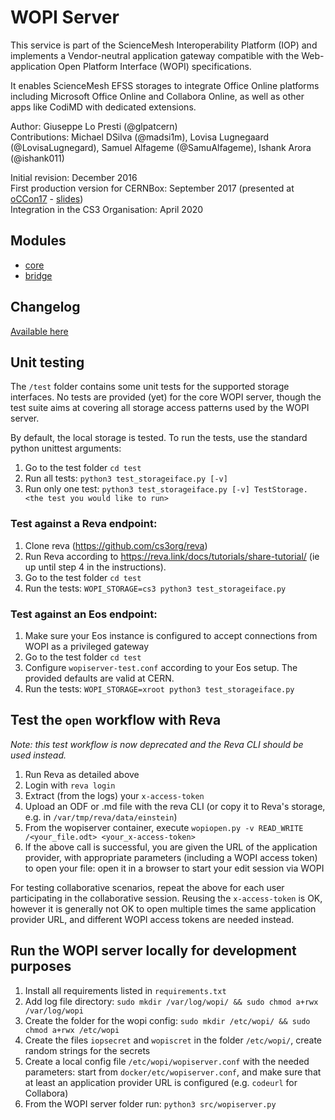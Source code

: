 # WOPI Server

This service is part of the ScienceMesh Interoperability Platform (IOP) and implements a Vendor-neutral application gateway compatible with the Web-application Open Platform Interface (WOPI) specifications.

It enables ScienceMesh EFSS storages to integrate Office Online platforms including Microsoft Office Online and Collabora Online, as well as other apps like CodiMD with dedicated extensions.

Author: Giuseppe Lo Presti (@glpatcern) <br/>
Contributions: Michael DSilva (@madsi1m), Lovisa Lugnegaard (@LovisaLugnegard), Samuel Alfageme (@SamuAlfageme), Ishank Arora (@ishank011)

Initial revision: December 2016 <br/>
First production version for CERNBox: September 2017 (presented at [oCCon17](https://occon17.owncloud.org) - [slides](https://www.slideshare.net/giuseppelopresti/collaborative-editing-and-more-in-cernbox))<br/>
Integration in the CS3 Organisation: April 2020


## Modules

* [core](src/core/readme.md)
* [bridge](src/bridge/readme.md)

## Changelog

[Available here](CHANGELOG.md)


## Unit testing

The `/test` folder contains some unit tests for the supported storage interfaces.
No tests are provided (yet) for the core WOPI server, though the test suite aims at covering all
storage access patterns used by the WOPI server.

By default, the local storage is tested. To run the tests, use the standard python unittest arguments:

1. Go to the test folder `cd test`
2. Run all tests: `python3 test_storageiface.py [-v]`
3. Run only one test: `python3 test_storageiface.py [-v] TestStorage.<the test you would like to run>`

### Test against a Reva endpoint:

1. Clone reva (https://github.com/cs3org/reva)
2. Run Reva according to <https://reva.link/docs/tutorials/share-tutorial/> (ie up until step 4 in the instructions).
3. Go to the test folder `cd test`
4. Run the tests: `WOPI_STORAGE=cs3 python3 test_storageiface.py`

### Test against an Eos endpoint:

1. Make sure your Eos instance is configured to accept connections from WOPI as a privileged gateway
2. Go to the test folder `cd test`
3. Configure `wopiserver-test.conf` according to your Eos setup. The provided defaults are valid at CERN.
4. Run the tests: `WOPI_STORAGE=xroot python3 test_storageiface.py`


## Test the `open` workflow with Reva

_Note: this test workflow is now deprecated and the Reva CLI should be used instead._

1. Run Reva as detailed above
2. Login with `reva login`
3. Extract (from the logs) your `x-access-token`
4. Upload an ODF or .md file with the reva CLI (or copy it to Reva's storage, e.g. in `/var/tmp/reva/data/einstein`)
5. From the wopiserver container, execute `wopiopen.py -v READ_WRITE /<your_file.odt> <your_x-access-token>`
6. If the above call is successful, you are given the URL of the application provider, with appropriate parameters (including a WOPI access token) to open your file: open it in a browser to start your edit session via WOPI

For testing collaborative scenarios, repeat the above for each user participating in the collaborative session. Reusing the `x-access-token` is OK, however it is generally not OK to open multiple times the same application provider URL, and different WOPI access tokens are needed instead.


## Run the WOPI server locally for development purposes

1. Install all requirements listed in `requirements.txt`
2. Add log file directory: `sudo mkdir /var/log/wopi/ && sudo chmod a+rwx /var/log/wopi`
3. Create the folder for the wopi config: `sudo mkdir /etc/wopi/ && sudo chmod a+rwx /etc/wopi`
4. Create the files `iopsecret` and `wopiscret` in the folder `/etc/wopi/`, create random strings for the secrets
5. Create a local config file `/etc/wopi/wopiserver.conf` with the needed parameters: start from `docker/etc/wopiserver.conf`, and make sure that at least an application provider URL is configured (e.g. `codeurl` for Collabora)
6. From the WOPI server folder run: `python3 src/wopiserver.py`

